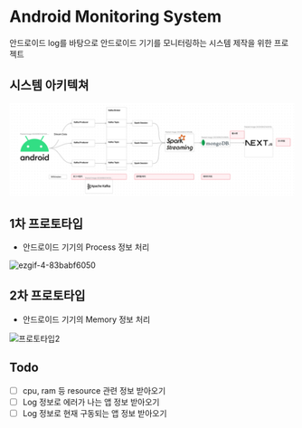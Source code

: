 # Android Monitoring System

안드로이드 log를 바탕으로 안드로이드 기기를 모니터링하는 시스템 제작을 위한 프로젝트

## 시스템 아키텍쳐

<img src="./docs/system Architecture.png"></img>

## 1차 프로토타입
- 안드로이드 기기의 Process 정보 처리

![ezgif-4-83babf6050](https://github.com/RicardoKim/AndroidMonitoringSystem/assets/49342604/9ce6a38b-18b2-4a1f-affa-9efc6aa02b9b)


## 2차 프로토타입
- 안드로이드 기기의 Memory 정보 처리

![프로토타입2](https://github.com/RicardoKim/AndroidMonitoringSystem/assets/49342604/21ad3d78-c936-4376-88af-15ee447060ed)


## Todo
- [ ] cpu, ram 등 resource 관련 정보 받아오기
- [ ] Log 정보로 에러가 나는 앱 정보 받아오기
- [ ] Log 정보로 현재 구동되는 앱 정보 받아오기
